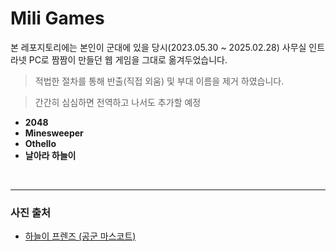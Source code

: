 # Mili Games

본 레포지토리에는 본인이 군대에 있을 당시(2023.05.30 ~ 2025.02.28) 사무실 인트라넷 PC로 짬짬이 만들던 웹 게임을 그대로 옮겨두었습니다.

> 적법한 절차를 통해 반출(직접 외움) 및 부대 이름을 제거 하였습니다.

> 간간히 심심하면 전역하고 나서도 추가할 예정

- **2048**
- **Minesweeper**
- **Othello**
- **날아라 하늘이**

<br>

---

### 사진 출처

- [하늘이 프렌즈 (공군 마스코트)](https://afplay2.tistory.com/118)
